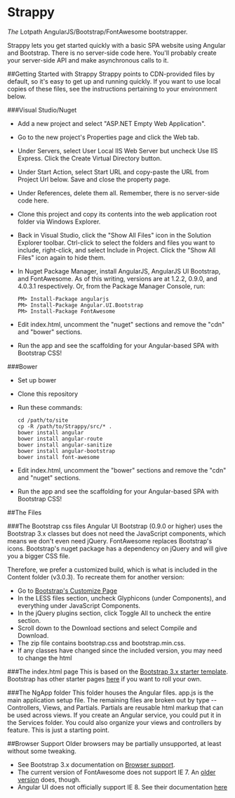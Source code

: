 Strappy
=======

*The* Lotpath AngularJS/Bootstrap/FontAwesome bootstrapper.

Strappy lets you get started quickly with a basic SPA website using Angular and Bootstrap.  There is no server-side code here.  You'll probably create your server-side API and make asynchronous calls to it.

##Getting Started with Strappy
Strappy points to CDN-provided files by default, so it's easy to get up and running quickly.  If you want to use local copies of these files, see the instructions pertaining to your environment below.

###Visual Studio/Nuget
* Add a new project and select "ASP.NET Empty Web Application".
* Go to the new project's Properties page and click the Web tab.
* Under Servers, select User Local IIS Web Server but uncheck Use IIS Express.  Click the Create Virtual Directory button.
* Under Start Action, select Start URL and copy-paste the URL from Project Url below.  Save and close the property page.
* Under References, delete them all.  Remember, there is no server-side code here.
* Clone this project and copy its contents into the web application root folder via Windows Explorer.
* Back in Visual Studio, click the "Show All Files" icon in the Solution Explorer toolbar.  Ctrl-click to select the folders and files you want to include, right-click, and select Include in Project.  Click the "Show All Files" icon again to hide them.
* In Nuget Package Manager, install AngularJS, AngularJS UI Bootstrap, and FontAwesome.  As of this writing, versions are at 1.2.2, 0.9.0, and 4.0.3.1 respectively. Or, from the Package Manager Console, run:

    ```
    PM> Install-Package angularjs
    PM> Install-Package Angular.UI.Bootstrap
    PM> Install-Package FontAwesome
    ```

* Edit index.html, uncomment the "nuget" sections and remove the "cdn" and "bower" sections.
* Run the app and see the scaffolding for your Angular-based SPA with Bootstrap CSS!

###Bower
* Set up bower
* Clone this repository
* Run these commands:

    ```
    cd /path/to/site
    cp -R /path/to/Strappy/src/* .
    bower install angular
    bower install angular-route
    bower install angular-sanitize
    bower install angular-bootstrap
    bower install font-awesome
    ```

* Edit index.html, uncomment the "bower" sections and remove the "cdn" and "nuget" sections.
* Run the app and see the scaffolding for your Angular-based SPA with Bootstrap CSS!

##The Files

###The Bootstrap css files
Angular UI Bootstrap (0.9.0 or higher) uses the Bootstrap 3.x classes but does not need the JavaScript components, which means we don't even need jQuery.  FontAwesome replaces Bootstrap's icons.  Bootstrap's nuget package has a dependency on jQuery and will give you a bigger CSS file.

Therefore, we prefer a customized build, which is what is included in the Content folder (v3.0.3).  To recreate them for another version:

* Go to [Bootstrap's Customize Page](http://getbootstrap.com/customize/)
* In the LESS files section, uncheck Glyphicons (under Components), and everything under JavaScript Components.
* In the jQuery plugins section, click Toggle All to uncheck the entire section.
* Scroll down to the Download sections and select Compile and Download.
* The zip file contains bootstrap.css and bootstrap.min.css.
* If any classes have changed since the included version, you may need to change the html

###The index.html page
This is based on the [Bootstrap 3.x starter template](http://getbootstrap.com/examples/starter-template/).  Bootstrap has other starter pages [here](http://getbootstrap.com/getting-started/#examples) if you want to roll your own.

###The NgApp folder
This folder houses the Angular files.  app.js is the main application setup file.  The remaining files are broken out by type -- Controllers, Views, and Partials.  Partials are reusable html markup that can be used across views.  If you create an Angular service, you could put it in the Services folder.  You could also organize your views and controllers by feature.  This is just a starting point.

##Browser Support
Older browsers may be partially unsupported, at least without some tweaking.
* See Bootstrap 3.x documentation on [Browser support](http://getbootstrap.com/getting-started/#browsers).
* The current version of FontAwesome does not support IE 7.  An [older version](http://fontawesome.io/3.2.1/get-started) does, though.
* Angular UI does not officially support IE 8.  See their documentation [here](https://github.com/angular-ui/bootstrap#supported-browsers)
